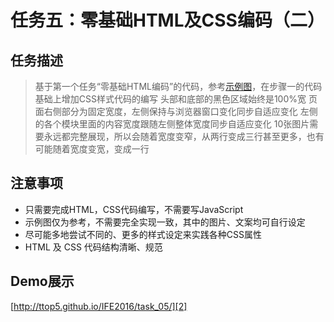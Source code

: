 # 任务五：零基础HTML及CSS编码（二）

## 任务描述

> 基于第一个任务“零基础HTML编码”的代码，参考[示例图][1]，在步骤一的代码基础上增加CSS样式代码的编写
  头部和底部的黑色区域始终是100%宽
  页面右侧部分为固定宽度，左侧保持与浏览器窗口变化同步自适应变化
  左侧的各个模块里面的内容宽度跟随左侧整体宽度同步自适应变化
  10张图片需要永远都完整展现，所以会随着宽度变窄，从两行变成三行甚至更多，也有可能随着宽度变宽，变成一行

## 注意事项

* 只需要完成HTML，CSS代码编写，不需要写JavaScript
* 示例图仅为参考，不需要完全实现一致，其中的图片、文案均可自行设定
* 尽可能多地尝试不同的、更多的样式设定来实践各种CSS属性
* HTML 及 CSS 代码结构清晰、规范

## Demo展示

[http://ttop5.github.io/IFE2016/task_05/][2]


[1]: http://7xrp04.com1.z0.glb.clouddn.com/task_1_5_1.jpg
[2]: http://ttop5.github.io/IFE2016/task_05/

